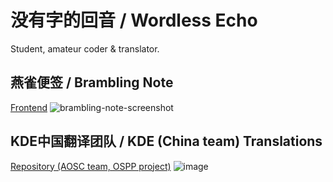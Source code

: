# 没有字的回音 / Wordless Echo
Student, amateur coder & translator.

## 燕雀便签 / Brambling Note
[Frontend](https://github.com/WordlessEcho/brambling-note-fe)
![brambling-note-screenshot](https://user-images.githubusercontent.com/12007025/122680574-6dee8000-d222-11eb-9b0c-e328813774f5.PNG)

## KDE中国翻译团队 / KDE (China team) Translations
[Repository (AOSC team, OSPP project)](https://github.com/AOSC-Dev/OSPP2021-L10n)
![image](https://user-images.githubusercontent.com/12007025/137736313-7786235d-fa67-47e0-8baa-7d19473ac58a.png)
